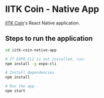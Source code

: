 # IITK Coin - Native App

[IITK Coin](https://github.com/bhuvansingla/iitk-coin)'s React Native application.

## Steps to run the application

```sh
cd iitk-coin-native-app

# If EXPO CLI is not installed, run:
npm install -g expo-cli

# Install dependencies
npm install

# Run the app
npm start

```
